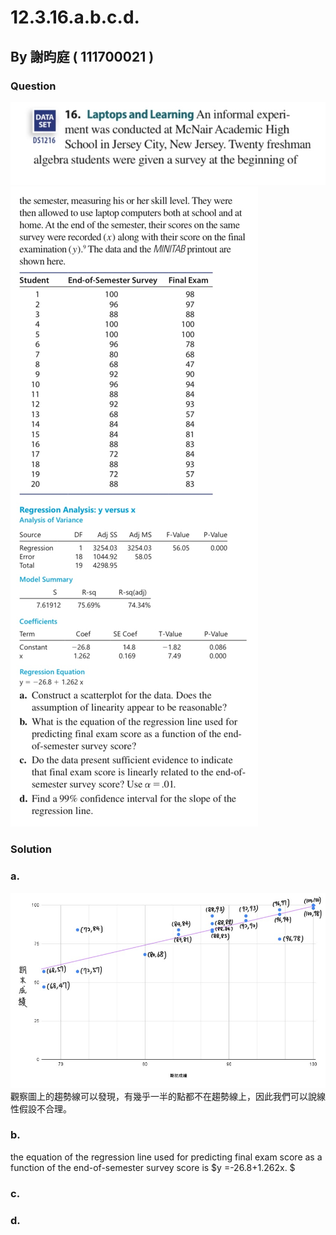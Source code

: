 # 12.3.16.a.b.c.d.

## By 謝昀庭 ( 111700021 )

### Question

![圖1](https://github.com/HWTeng-Course/202402-Statistics/blob/main/Images/IMG_0577.jpg)
![圖2](https://github.com/HWTeng-Course/202402-Statistics/blob/main/Images/IMG_0577%20(1).jpg)

### Solution 
### a.
![圖表1](https://github.com/HWTeng-Course/202402-Statistics/blob/main/Images/chart.jpg?fbclid=IwAR2nsguShZ8DTFofPyV4zf_GEQ86SiCJFw-ENB8HBiuxXR--IKh8GVohef0_aem_AZvXfkYEVhW9eKhvQCxF_LU2XYPb9LCFh6iqJq8rwZaUHRXYXJkDyC3JsRIZjjJA_LbUh4V8m-NVaqlTn53dc309)
觀察圖上的趨勢線可以發現，有幾乎一半的點都不在趨勢線上，因此我們可以說線性假設不合理。
### b.
the equation of the regression line used for predicting final exam score as a function of the end-of-semester survey score is $y =-26.8+1.262x. $<br>
### c.

### d.
